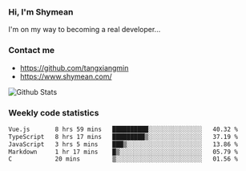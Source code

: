 ### Hi, I'm Shymean

I'm on my way to becoming a real developer...

### Contact me

- <https://github.com/tangxiangmin>
- <https://www.shymean.com/>

![Github Stats](https://github-readme-stats.vercel.app/api?username=tangxiangmin&show_icons=true&theme=dark)


###  Weekly code statistics

<!--START_SECTION:waka-->

```txt
Vue.js       8 hrs 59 mins   ██████████░░░░░░░░░░░░░░░   40.32 %
TypeScript   8 hrs 17 mins   █████████▒░░░░░░░░░░░░░░░   37.19 %
JavaScript   3 hrs 5 mins    ███▒░░░░░░░░░░░░░░░░░░░░░   13.86 %
Markdown     1 hr 17 mins    █▒░░░░░░░░░░░░░░░░░░░░░░░   05.79 %
C            20 mins         ▒░░░░░░░░░░░░░░░░░░░░░░░░   01.56 %
```

<!--END_SECTION:waka-->